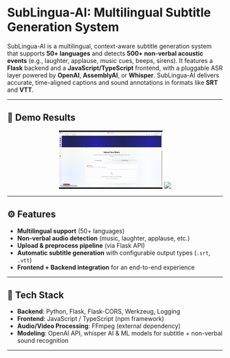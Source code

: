 # SubLingua-AI: Multilingual Subtitle Generation System  
SubLingua-AI is a multilingual, context-aware subtitle generation system that supports **50+ languages** and detects **500+ non-verbal acoustic events** (e.g., laughter, applause, music cues, beeps, sirens). It features a **Flask** backend and a **JavaScript/TypeScript** frontend, with a pluggable ASR layer powered by **OpenAI**, **AssemblyAI**, or **Whisper**. SubLingua-AI delivers accurate, time-aligned captions and sound annotations in formats like **SRT** and **VTT**.

---
## 🎥 Demo Results

<p align="center">
  <img src="Results/web.gif" width="48%"/>
  <img src="Results/Results.gif" width="48%"/>
</p>

---

## ⚙️ Features  

- **Multilingual support** (50+ languages)  
- **Non-verbal audio detection** (music, laughter, applause, etc.)  
- **Upload & preprocess pipeline** (via Flask API)  
- **Automatic subtitle generation** with configurable output types (`.srt`, `.vtt`)  
- **Frontend + Backend integration** for an end-to-end experience  

---

## 🚀 Tech Stack  

- **Backend**: Python, Flask, Flask-CORS, Werkzeug, Logging  
- **Frontend**: JavaScript / TypeScript (npm framework)  
- **Audio/Video Processing**: FFmpeg (external dependency)  
- **Modeling**: OpenAI API, whisper AI & ML models for subtitle + non-verbal sound recognition  

---
